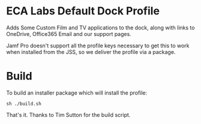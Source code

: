 ECA Labs Default Dock Profile
=============================

Adds Some Custom Film and TV applications to the dock, along with links to OneDrive, Office365 Email and our support pages.

Jamf Pro doesn't support all the profile keys necessary to get this to work when installed from the JSS, so we deliver the profile via a package.


Build
=====

To build an installer package which will install the profile:

`sh ./build.sh`

That's it. Thanks to Tim Sutton for the build script.
